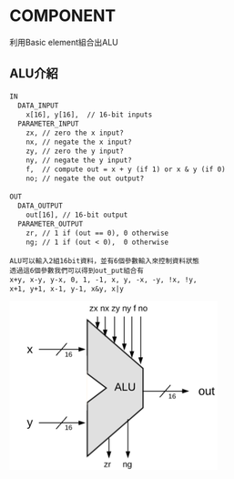 # COMPONENT

利用Basic element組合出ALU

## ALU介紹

	IN
	  DATA_INPUT
		x[16], y[16],  // 16-bit inputs
	  PARAMETER_INPUT
		zx, // zero the x input?
		nx, // negate the x input?
		zy, // zero the y input?
		ny, // negate the y input?
		f,  // compute out = x + y (if 1) or x & y (if 0)
		no; // negate the out output?

	OUT
	  DATA_OUTPUT
		out[16], // 16-bit output
	  PARAMETER_OUTPUT
		zr, // 1 if (out == 0), 0 otherwise
		ng; // 1 if (out < 0),  0 otherwise

	ALU可以輸入2組16bit資料，並有6個參數輸入來控制資料狀態
	透過這6個參數我們可以得到out_put組合有
	x+y, x-y, y-x, 0, 1, -1, x, y, -x, -y, !x, !y,
	x+1, y+1, x-1, y-1, x&y, x|y

![ALU](https://github.com/aazz44ss/CompilerAndCpuDesign/blob/master/VM/Assmbly/Machine/Component/pic/ALU.png)
